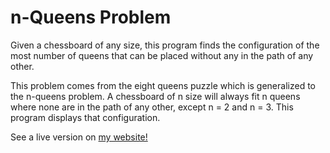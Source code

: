 # n-Queens Problem
Given a chessboard of any size, this program finds the configuration of the most number of queens that can be placed without any in the path of any other.

This problem comes from the eight queens puzzle which is generalized to the n-queens problem. A chessboard of n size will always fit n queens where none are in the path of any other, except n = 2 and n = 3. This program displays that configuration.

See a live version on [my website!](http://miapuffia.com/pages/Personal/n-Queens%20Problem/)
